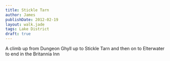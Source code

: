```yaml
---
title: Stickle Tarn
author: James
publishDate: 2012-02-19
layout: walk.jade
tags: Lake District
draft: true
---
```


A climb up from Dungeon Ghyll up to Stickle Tarn and then on to Elterwater to end in the Britannia Inn
